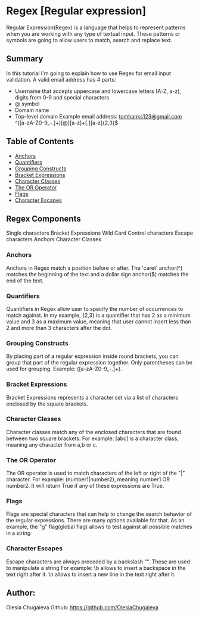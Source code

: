 # Regex [Regular expression]
Regular Expression(Regex) is a language that helps to represent patterns when you are working with any type of textual input.
These patterns or symbols are going to allow users to match, search and replace text.
 
## Summary
In this tutorial I'm going to explain how to use Regex for email input validation. A valid email address has 4 parts:
- Username that accepts uppercase and lowercase letters (A-Z, a-z), digits from 0-9 and special characters
- @ symbol 
- Domain name
- Top-level domain
Example email address: tomhanks123@gmail.com
^([a-zA-Z0-9_\-\.]+)[@][a-z]+[\.][a-z]{2,3}$
       

## Table of Contents

- [Anchors](#anchors)
- [Quantifiers](#quantifiers)
- [Grouping Constructs](#grouping-constructs)
- [Bracket Expressions](#bracket-expressions)
- [Character Classes](#character-classes)
- [The OR Operator](#the-or-operator)
- [Flags](#flags)
- [Character Escapes](#character-escapes)

## Regex Components
Single characters
Bracket Expressions
Wild Card
Control characters
Escape characters
Anchors
Character Classes


### Anchors
Anchors in Regex match a position before or after. The 'caret' anchor(^) matches the beginning of the text and a dollar sign anchor($) matches the end of the text.
### Quantifiers
Quantifiers in Regex allow user to specify the number of occurrences to match against. In my example, {2,3} is a quantifier that has 2 as a minimum value and 3 as a maximum value, meaning that user cannot insert less than 2 and more than 3 characters after the dot.
### Grouping Constructs
By placing part of a regular expression inside round brackets, you can group that part of the regular expression together. Only parentheses can be used for grouping. Example: ([a-zA-Z0-9_\-\.]+).
### Bracket Expressions
Bracket Expressions represents a character set via a list of characters enclosed by the square brackets.
### Character Classes
Character classes match any of the enclosed characters that are found between two square brackets. For example: [abc] is a character class, meaning any character from a,b or c.

### The OR Operator
The OR operator is used to match characters of the left or right of the "|" character. For example: (number1|number2), meaning number1 OR number2. It will return True if any of these expressions are True.
### Flags
Flags are special characters that can help to change the search behavior of the regular expressions. There are many options available for that. As an example, the "g" flag(global flag) allows to test against all possible matches in a string
### Character Escapes
Escape characters are always preceded by a backslash "\". These are used to manipulate a string
For example:
 \b allows to insert a backspace in the text right after it.
 \n allows to insert a new line in the text right after it.

## Author: 
Olesia Chugaieva
Github: https://github.com/OlesiaChugaieva

